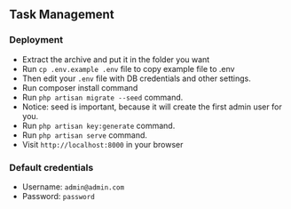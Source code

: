 ## Task Management

### Deployment
- Extract the archive and put it in the folder you want
- Run `cp .env.example .env` file to copy example file to .env
- Then edit your `.env` file with DB credentials and other settings.
- Run composer install command
- Run `php artisan migrate --seed` command.
- Notice: seed is important, because it will create the first admin user for you.
- Run `php artisan key:generate` command.
- Run `php artisan serve` command.
- Visit `http://localhost:8000` in your browser

### Default credentials
- Username: `admin@admin.com`
- Password: `password`
